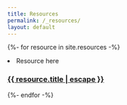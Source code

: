 ```yaml
---
title: Resources
permalink: /_resources/
layout: default
---
```


 {%- for resource in site.resources -%}
      <li>
      	<span>Resource here</span>
        <h3>
          <a class="post-link" href="{{ resource.url | relative_url }}">
            {{ resource.title | escape }}
          </a>
        </h3>
      </li>
 {%- endfor -%}